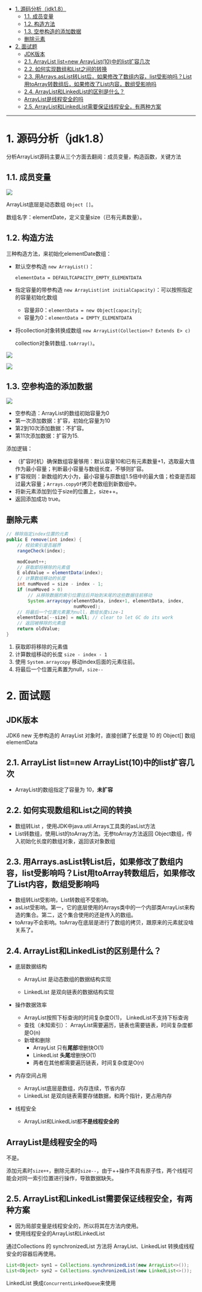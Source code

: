 - [1. 源码分析（jdk1.8）](#1-源码分析jdk18)
  - [1.1. 成员变量](#11-成员变量)
  - [1.2. 构造方法](#12-构造方法)
  - [1.3. 空参构造的添加数据](#13-空参构造的添加数据)
  - [删除元素](#删除元素)
- [2. 面试题](#2-面试题)
  - [JDK版本](#jdk版本)
  - [2.1. ArrayList list=new ArrayList(10)中的list扩容几次](#21-arraylist-listnew-arraylist10中的list扩容几次)
  - [2.2. 如何实现数组和List之间的转换](#22-如何实现数组和list之间的转换)
  - [2.3. 用Arrays.asList转List后，如果修改了数组内容，list受影响吗？List用toArray转数组后，如果修改了List内容，数组受影响吗](#23-用arraysaslist转list后如果修改了数组内容list受影响吗list用toarray转数组后如果修改了list内容数组受影响吗)
  - [2.4. ArrayList和LinkedList的区别是什么？](#24-arraylist和linkedlist的区别是什么)
  - [ArrayList是线程安全的吗](#arraylist是线程安全的吗)
  - [2.5. ArrayList和LinkedList需要保证线程安全，有两种方案](#25-arraylist和linkedlist需要保证线程安全有两种方案)


---
# 1. 源码分析（jdk1.8）

分析ArrayList源码主要从三个方面去翻阅：成员变量，构造函数，关键方法

## 1.1. 成员变量

![](../../../../images/image-20230427192118259.png)

ArrayList底层是动态数组 `Object []`。

数组名字：elementDate，定义变量size（已有元素数量）。

## 1.2. 构造方法

三种构造方法，来初始化elementDate数组：
- 默认空参构造 `new ArrayList()`：
    
    `elementData = DEFAULTCAPACITY_EMPTY_ELEMENTDATA`
- 指定容量的带参构造 `new ArrayList(int initialCapacity)`：可以按照指定的容量初始化数组
    - 容量非0：`elementData = new Object[capacity]`; 
    - 容量为0：`elementData = EMPTY_ELEMENTDATA`
- 将collection对象转换成数组 `new ArrayList(Collection<? Extends E> c)`

    collection对象转数组`.toArray()`。

![](../../../../images/image-20230427192154014.png)

![](../../../../images/image_new_new.png)


## 1.3. 空参构造的添加数据

![](../../../../images/image-20230427192644244.png)


- 空参构造：ArrayList的数组初始容量为0
- 第一次添加数据：扩容，初始化容量为10
- 第2到10次添加数据：不扩容。
- 第11次添加数据：扩容为15.

添加逻辑：
  - （扩容时机）确保数组容量够用：默认容量10和已有元素数量+1，选取最大值作为最小容量；判断最小容量与数组长度，不够则扩容。
  - 扩容规则：新数组的大小为，最小容量与原数组1.5倍中的最大值；检查是否超过最大容量；`Arrays.copyOf`拷贝老数组到新数组中。
  - 将新元素添加到位于size的位置上，size++。
  - 返回添加成功 true。

## 删除元素

```java
// 移除指定index位置的元素
public E remove(int index) {
    // 校验索引是否越界
    rangeCheck(index);

    modCount++;
    // 获取即将移除的元素值
    E oldValue = elementData(index);
    // 计算数组移动的长度
    int numMoved = size - index - 1;
    if (numMoved > 0)
        // 从移除数据的索引位置往后开始到末尾的这些数据往前移动
        System.arraycopy(elementData, index+1, elementData, index,
                         numMoved);
    // 将最后一个位置元素置为null，数组长度size-1                     
    elementData[--size] = null; // clear to let GC do its work
    // 返回被移除的元素值
    return oldValue;
}
```

1. 获取即将移除的元素值
2. 计算数组移动的长度 `size - index - 1`
3. 使用 `System.arraycopy` 移动index后面的元素往前。
4. 将最后一个位置元素置为null，`size--`

# 2. 面试题

## JDK版本

JDK6 new 无参构造的 ArrayList 对象时，直接创建了长度是 10 的 Object[] 数组 elementData

## 2.1. ArrayList list=new ArrayList(10)中的list扩容几次

- ArrayList的数组指定了容量为 10，**未扩容**

## 2.2. 如何实现数组和List之间的转换

- 数组转List ，使用JDK中java.util.Arrays工具类的asList方法
- List转数组，使用List的toArray方法。无参toArray方法返回 Object数组，传入初始化长度的数组对象，返回该对象数组

## 2.3. 用Arrays.asList转List后，如果修改了数组内容，list受影响吗？List用toArray转数组后，如果修改了List内容，数组受影响吗

- 数组转List受影响，List转数组不受影响。
- asList受影响。第一，它的底层使用的Arrays类中的一个内部类ArrayList来构造的集合。第二，这个集合使用的还是传入的数组。
- toArray不会影响。toArray在底层是进行了数组的拷贝，跟原来的元素就没啥关系了。


##  2.4. ArrayList和LinkedList的区别是什么？

- 底层数据结构

  - ArrayList 是动态数组的数据结构实现

  - LinkedList 是双向链表的数据结构实现

- 操作数据效率
  - ArrayList按照下标查询的时间复杂度O(1)， LinkedList不支持下标查询
  - 查找（未知索引）： ArrayList需要遍历，链表也需要链表，时间复杂度都是O(n)
  - 新增和删除
    - ArrayList 只有**尾部**增删快O(1)
    - LinkedList **头尾**增删快O(1)
    - 两者在其他都需要遍历链表，时间复杂度是O(n)

- 内存空间占用

  - ArrayList底层是数组，内存连续，节省内存
  - LinkedList 是双向链表需要存储数据，和两个指针，更占用内存

- 线程安全
  - ArrayList和LinkedList都**不是线程安全的**
## ArrayList是线程安全的吗

不是。

添加元素时`size++`，删除元素时`size--`，由于++操作不具有原子性，两个线程可能会对同一索引位置进行操作，导致数据缺失。


## 2.5. ArrayList和LinkedList需要保证线程安全，有两种方案
- 因为局部变量是线程安全的，所以将其在方法内使用。
- 使用线程安全的ArrayList和LinkedList

通过Collections 的 synchronizedList 方法将 ArrayList、LinkedList 转换成线程安全的容器后再使用。
```java
List<Object> syn1 = Collections.synchronizedList(new ArrayList<>());
List<Object> syn2 = Collections.synchronizedList(new LinkedList<>());
```
LinkedList 换成`ConcurrentLinkedQueue`来使用